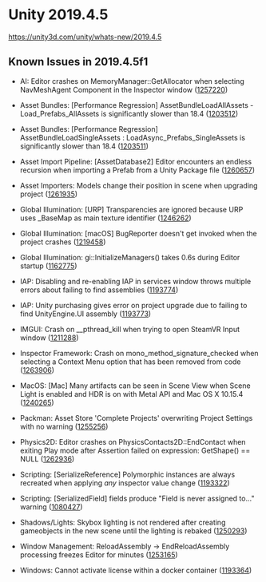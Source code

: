 # Unity 2019.4.5

https://unity3d.com/unity/whats-new/2019.4.5

## Known Issues in 2019.4.5f1



*   AI: Editor crashes on MemoryManager::GetAllocator when selecting NavMeshAgent Component in the Inspector window ([1257220](https://issuetracker.unity3d.com/issues/editor-crashes-on-memorymanager-getallocator-when-selecting-navmeshagent-component-in-the-inspector-window))
    
*   Asset Bundles: \[Performance Regression\] AssetBundleLoadAllAssets - Load\_Prefabs\_AllAssets is significantly slower than 18.4 ([1203512](https://issuetracker.unity3d.com/issues/performance-regression-assetbundleloadallassets-load-prefabs-allassets-is-significantly-slower-than-18-dot-4))
    
*   Asset Bundles: \[Performance Regression\] AssetBundleLoadSingleAssets : LoadAsync\_Prefabs\_SingleAssets is significantly slower than 18.4 ([1203511](https://issuetracker.unity3d.com/issues/assetbundleloadsingleassets-loadasync-prefabs-singleassets-is-significantly-slower-than-18-dot-4))
    
*   Asset Import Pipeline: \[AssetDatabase2\] Editor encounters an endless recursion when importing a Prefab from a Unity Package file ([1260657](https://issuetracker.unity3d.com/issues/assetdatabase2-editor-encounters-an-endless-recursion-when-importing-a-prefab-from-a-unity-package-file))
    
*   Asset Importers: Models change their position in scene when upgrading project ([1261935](https://issuetracker.unity3d.com/issues/models-change-their-position-in-scene-after-reporting-them-in-2019-dot-4))
    
*   Global Illumination: \[URP\] Transparencies are ignored because URP uses \_BaseMap as main texture identifier ([1246262](https://issuetracker.unity3d.com/issues/urp-shadows-from-alpha-materials-are-not-baked-into-a-lightmap-when-using-baked-lit-shader))
    
*   Global Illumination: \[macOS\] BugReporter doesn't get invoked when the project crashes ([1219458](https://issuetracker.unity3d.com/issues/macos-bugreporter-doesnt-get-invoked-when-the-project-crashes))
    
*   Global Illumination: gi::InitializeManagers() takes 0.6s during Editor startup ([1162775](https://issuetracker.unity3d.com/issues/gi-initializemanagers-takes-0-dot-4s-during-editor-startup))
    
*   IAP: Disabling and re-enabling IAP in services window throws multiple errors about failing to find assemblies ([1193774](https://issuetracker.unity3d.com/issues/disabling-and-re-enabling-iap-in-services-window-throws-multiple-errors-about-failing-to-find-assemblies))
    
*   IAP: Unity purchasing gives error on project upgrade due to failing to find UnityEngine.UI assembly ([1193773](https://issuetracker.unity3d.com/issues/unity-purchasing-fails-to-load-due-to-failing-to-find-unityengine-dot-ui-assembly))
    
*   IMGUI: Crash on \_\_pthread\_kill when trying to open SteamVR Input window ([1211288](https://issuetracker.unity3d.com/issues/crash-on-pthread-kill-when-trying-to-open-steamvr-input-window))
    
*   Inspector Framework: Crash on mono\_method\_signature\_checked when selecting a Context Menu option that has been removed from code ([1263906](https://issuetracker.unity3d.com/issues/crash-on-mono-method-signature-checked-when-selecting-a-context-menu-option-that-has-been-removed-from-code))
    
*   MacOS: \[Mac\] Many artifacts can be seen in Scene View when Scene Light is enabled and HDR is on with Metal API and Mac OS X 10.15.4 ([1240265](https://issuetracker.unity3d.com/issues/mac-many-artifacts-can-be-seen-in-scene-view-when-scene-light-is-enabled-on-with-metal-api-and-mac-os-x-10-dot-15-dot-4))
    
*   Packman: Asset Store 'Complete Projects' overwriting Project Settings with no warning ([1255256](https://issuetracker.unity3d.com/issues/asset-store-complete-projects-overwriting-project-settings-with-no-warning))
    
*   Physics2D: Editor crashes on PhysicsContacts2D::EndContact when exiting Play mode after Assertion failed on expression: GetShape() == NULL ([1262936](https://issuetracker.unity3d.com/issues/editor-crashes-on-physicscontacts2d-endcontact-when-exiting-play-mode-after-assertion-failed-on-expression-getshape-equals-equals-null))
    
*   Scripting: \[SerializeReference\] Polymorphic instances are always recreated when applying _any_ inspector value change ([1193322](https://issuetracker.unity3d.com/issues/serializereference-non-serialized-initialized-fields-lose-their-values-when-entering-play-mode))
    
*   Scripting: \[SerializedField\] fields produce "Field is never assigned to..." warning ([1080427](https://issuetracker.unity3d.com/issues/serializedfield-fields-produce-field-is-never-assigned-to-dot-dot-dot-warning))
    
*   Shadows/Lights: Skybox lighting is not rendered after creating gameobjects in the new scene until the lighting is rebaked ([1250293](https://issuetracker.unity3d.com/issues/skybox-lighting-is-not-shown-after-creating-new-gameobjects-in-the-new-scene))
    
*   Window Management: ReloadAssembly -> EndReloadAssembly processing freezes Editor for minutes ([1253165](https://issuetracker.unity3d.com/issues/reloadassembly-endreloadassebly-processing-freezes-editor-for-minutes))
    
*   Windows: Cannot activate license within a docker container ([1193364](https://issuetracker.unity3d.com/issues/cannot-activate-license-within-a-docker-container))